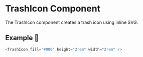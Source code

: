# TrashIcon Component

The TrashIcon component creates a trash icon using inline SVG.

## Example 🚀

```javascript
<TrashIcon fill="#000" height="2rem" width="2rem" />
```
